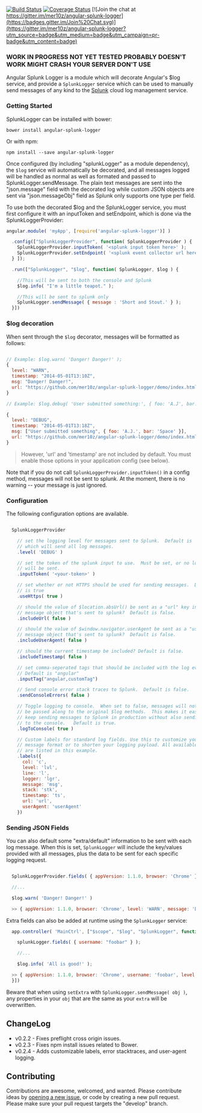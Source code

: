[![Build Status](https://travis-ci.org/mer10z/angular-splunk-logger.svg)](https://travis-ci.org/mer10z/angular-splunk-logger)
[![Coverage Status](https://coveralls.io/repos/mer10z/angular-splunk-logger/badge.svg?branch=master)](https://coveralls.io/r/mer10z/angular-splunk-logger?branch=master)
[![Join the chat at https://gitter.im/mer10z/angular-splunk-logger](https://badges.gitter.im/Join%20Chat.svg)](https://gitter.im/mer10z/angular-splunk-logger?utm_source=badge&utm_medium=badge&utm_campaign=pr-badge&utm_content=badge)

### WORK IN PROGRESS NOT YET TESTED PROBABLY DOESN'T WORK MIGHT CRASH YOUR SERVER DON'T USE

Angular Splunk Logger is a module which will decorate Angular's $log service,
and provide a `SplunkLogger` service which can be used to manually send messages
of any kind to the [Splunk](https://www.splunk.com) cloud log management service.


### Getting Started

SplunkLogger can be installed with bower:

```
bower install angular-splunk-logger
```

Or with npm:

```
npm install --save angular-splunk-logger
```

Once configured (by including "splunkLogger" as a module dependency), the `$log`
service will automatically be decorated, and all messages logged will be handled
as normal as well as formated and passed to SplunkLogger.sendMessage.
The plain text messages are sent into the "json.message" field with the decorated
log while custom JSON objects are sent via "json.messageObj" field as Splunk
only supports one type per field.

To use both the decorated $log and the SplunkLogger service, you must first
configure it with an inputToken and setEndpoint, which is done via the
SplunkLoggerProvider:

```javascript
angular.module( 'myApp', [require('angular-splunk-logger')] )

  .config(["SplunkLoggerProvider", function( SplunkLoggerProvider ) {
    SplunkLoggerProvider.inputToken( '<splunk input token here>' );
    SplunkLoggerProvider.setEndpoint( '<splunk event collector url here>' );
  } ]);

  .run(["SplunkLogger", "$log", function( SplunkLogger, $log ) {

    //This will be sent to both the console and Splunk
    $log.info( "I'm a little teapot." );

    //This will be sent to splunk only
    SplunkLogger.sendMessage( { message : 'Short and Stout.' } );
  }])

```

### $log decoration

When sent through the `$log` decorator, messages will be formatted as follows:

```javascript

// Example: $log.warn( 'Danger! Danger!' );
{
  level: "WARN",
  timestamp: "2014-05-01T13:10Z",
  msg: "Danger! Danger!",
  url: "https://github.com/mer10z/angular-splunk-logger/demo/index.html",
}

// Example: $log.debug( 'User submitted something:', { foo: 'A.J', bar: 'Space' } )

{
  level: "DEBUG",
  timestamp: "2014-05-01T13:18Z",
  msg: ["User submitted something", { foo: 'A.J.', bar: 'Space' }],
  url: "https://github.com/mer10z/angular-splunk-logger/demo/index.html",
}
```

> However, 'url' and 'timestamp' are not included by default.  You must enable those options in your application config (see below).


Note that if you do not call `SplunkLoggerProvider.inputToken()` in a config method, messages will not be sent to splunk.  At the moment, there is no warning -- your message is just ignored.

### Configuration

The following configuration options are available.

```javascript

  SplunkLoggerProvider

    // set the logging level for messages sent to Splunk.  Default is 'DEBUG',
    // which will send all log messages.
    .level( 'DEBUG' )

    // set the token of the splunk input to use.  Must be set, or no logs
    // will be sent.
    .inputToken( '<your-token>' )

    // set whether or not HTTPS should be used for sending messages.  Default
    // is true
    .useHttps( true )

    // should the value of $location.absUrl() be sent as a "url" key in the
    // message object that's sent to splunk?  Default is false.
    .includeUrl( false )

    // should the value of $window.navigator.userAgent be sent as a "userAgent" key in the
    // message object that's sent to splunk?  Default is false.
    .includeUserAgent( false )

    // should the current timestamp be included? Default is false.
    .includeTimestamp( false )

    // set comma-seperated tags that should be included with the log events.
    // Default is "angular"
    .inputTag("angular,customTag")

    // Send console error stack traces to Splunk.  Default is false.
    .sendConsoleErrors( false )

    // Toggle logging to console.  When set to false, messages will not be
    // be passed along to the original $log methods.  This makes it easy to
    // keep sending messages to Splunk in production without also sending them
    // to the console.   Default is true.
    .logToConsole( true )

    // Custom labels for standard log fields. Use this to customize your log
    // message format or to shorten your logging payload. All available labels
    // are listed in this example.
    .labels({
      col: 'c',
      level: 'lvl',
      line: 'l',
      logger: 'lgr',
      message: 'msg',
      stack: 'stk',
      timestamp: 'ts',
      url: 'url',
      userAgent: 'userAgent'
    })

```

### Sending JSON Fields

You can also default some "extra/default" information to be sent with each log message.  When this is set, `SplunkLogger`
will include the key/values provided with all messages, plus the data to be sent for each specific logging request.

```javascript

  SplunkLoggerProvider.fields( { appVersion: 1.1.0, browser: 'Chrome' } );

  //...

  $log.warn( 'Danger! Danger!' )

  >> { appVersion: 1.1.0, browser: 'Chrome', level: 'WARN', message: 'Danger! Danger', url: 'http://google.com' }
```

Extra fields can also be added at runtime using the `SplunkLogger` service:

```javascript
  app.controller( 'MainCtrl', ["$scope", "$log", "SplunkLogger", function( $scope, $log, SplunkLogger ) {

    splunkLogger.fields( { username: "foobar" } );

    //...

    $log.info( 'All is good!' );

  >> { appVersion: 1.1.0, browser: 'Chrome', username: 'foobar', level: 'WARN', message: 'All is good', url: 'http://google.com' }
  }])

```


Beware that when using `setExtra` with `SplunkLogger.sendMessage( obj )`, any properties in your `obj` that are the same as your `extra` will be overwritten.  

## ChangeLog
- v0.2.2 - Fixes preflight cross origin issues.
- v0.2.3 - Fixes npm install issues related to Bower.
- v0.2.4 - Adds customizable labels, error stacktraces, and user-agent logging.


## Contributing

Contributions are awesome, welcomed, and wanted.  Please contribute ideas by [opening a new issue](http://github.com/mer10z/angular-loggy-logger/issues), or code by creating a new pull request.  Please make sure your pull request targets the "develop" branch.
